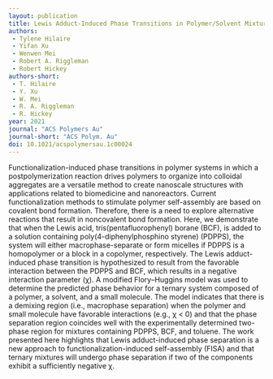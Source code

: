 ```yaml
---
layout: publication
title: Lewis Adduct-Induced Phase Transitions in Polymer/Solvent Mixtures
authors:
 - Tylene Hilaire
 - Yifan Xu
 - Wenwen Mei
 - Robert A. Riggleman
 - Robert Hickey
authors-short:
 - T. Hilaire
 - Y. Xu
 - W. Mei
 - R. A. Riggleman 
 - R. Hickey
year: 2021
journal: "ACS Polymers Au"
journal-short: "ACS Polym. Au"
doi: 10.1021/acspolymersau.1c00024
---
```

Functionalization-induced phase transitions in polymer systems in which a postpolymerization reaction drives polymers to organize into colloidal aggregates are a versatile method to create nanoscale structures with applications related to biomedicine and nanoreactors. Current functionalization methods to stimulate polymer self-assembly are based on covalent bond formation. Therefore, there is a need to explore alternative reactions that result in noncovalent bond formation. Here, we demonstrate that when the Lewis acid, tris(pentafluorophenyl) borane (BCF), is added to a solution containing poly(4-diphenylphosphino styrene) (PDPPS), the system will either macrophase-separate or form micelles if PDPPS is a homopolymer or a block in a copolymer, respectively. The Lewis adduct-induced phase transition is hypothesized to result from the favorable interaction between the PDPPS and BCF, which results in a negative interaction parameter (χ). A modified Flory–Huggins model was used to determine the predicted phase behavior for a ternary system composed of a polymer, a solvent, and a small molecule. The model indicates that there is a demixing region (i.e., macrophase separation) when the polymer and small molecule have favorable interactions (e.g., χ < 0) and that the phase separation region coincides well with the experimentally determined two-phase region for mixtures containing PDPPS, BCF, and toluene. The work presented here highlights that Lewis adduct-induced phase separation is a new approach to functionalization-induced self-assembly (FISA) and that ternary mixtures will undergo phase separation if two of the components exhibit a sufficiently negative χ.
